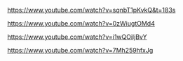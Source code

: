 https://www.youtube.com/watch?v=sqnbT1pKvkQ&t=183s

https://www.youtube.com/watch?v=0zWiugtOMd4

https://www.youtube.com/watch?v=i1wQOiljBvY

https://www.youtube.com/watch?v=7Mh259hfxJg